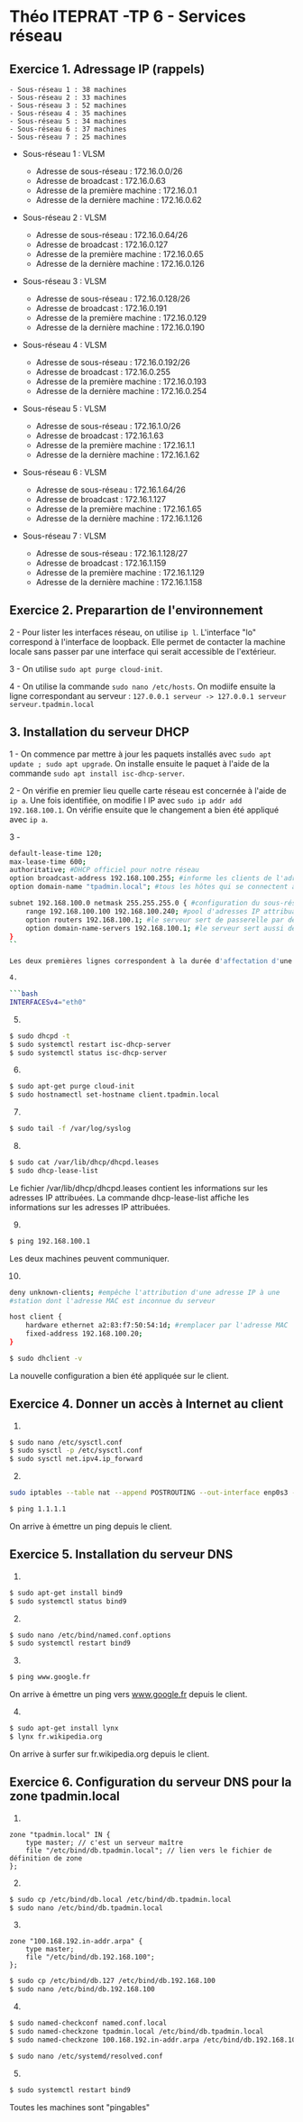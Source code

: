 # Théo ITEPRAT -TP 6 - Services réseau

## Exercice 1. Adressage IP (rappels)

    - Sous-réseau 1 : 38 machines
    - Sous-réseau 2 : 33 machines
    - Sous-réseau 3 : 52 machines
    - Sous-réseau 4 : 35 machines
    - Sous-réseau 5 : 34 machines
    - Sous-réseau 6 : 37 machines
    - Sous-réseau 7 : 25 machines


- Sous-réseau 1 : VLSM
    - Adresse de sous-réseau : 172.16.0.0/26
    - Adresse de broadcast :  172.16.0.63
    - Adresse de la première machine : 172.16.0.1
    - Adresse de la dernière machine : 172.16.0.62
    
- Sous-réseau 2 : VLSM
    - Adresse de sous-réseau : 172.16.0.64/26
    - Adresse de broadcast :  172.16.0.127
    - Adresse de la première machine : 172.16.0.65
    - Adresse de la dernière machine : 172.16.0.126
    
- Sous-réseau 3 : VLSM
    - Adresse de sous-réseau : 172.16.0.128/26
    - Adresse de broadcast :  172.16.0.191
    - Adresse de la première machine : 172.16.0.129
    - Adresse de la dernière machine : 172.16.0.190
    
- Sous-réseau 4 : VLSM
    - Adresse de sous-réseau : 172.16.0.192/26
    - Adresse de broadcast : 172.16.0.255
    - Adresse de la première machine : 172.16.0.193
    - Adresse de la dernière machine : 172.16.0.254
    
- Sous-réseau 5 : VLSM
    - Adresse de sous-réseau : 172.16.1.0/26
    - Adresse de broadcast :  172.16.1.63
    - Adresse de la première machine : 172.16.1.1
    - Adresse de la dernière machine : 172.16.1.62
    
- Sous-réseau 6 : VLSM
    - Adresse de sous-réseau : 172.16.1.64/26
    - Adresse de broadcast : 172.16.1.127
    - Adresse de la première machine : 172.16.1.65
    - Adresse de la dernière machine : 172.16.1.126
    
- Sous-réseau 7 : VLSM
    - Adresse de sous-réseau : 172.16.1.128/27
    - Adresse de broadcast : 172.16.1.159
    - Adresse de la première machine : 172.16.1.129
    - Adresse de la dernière machine : 172.16.1.158

## Exercice 2. Preparartion de l'environnement

2 - 
Pour lister les interfaces réseau, on utilise ```ip l```. L'interface "lo" correspond à l'interface de loopback.
Elle permet de contacter la machine locale sans passer par une interface qui serait accessible de l'extérieur.

3 - 
On utilise ```sudo apt purge cloud-init```.

4 - 
On utilise la commande ```sudo nano /etc/hosts```.
On modiife ensuite la ligne correspondant au serveur :
```127.0.0.1 serveur -> 127.0.0.1 serveur serveur.tpadmin.local```

## 3. Installation du serveur DHCP 

1 - 
On commence par mettre à jour les paquets installés avec ```sudo apt update ; sudo apt upgrade```. 
On installe ensuite le paquet à l'aide de la commande ```sudo apt install isc-dhcp-server```.

2 - 
On vérifie en premier lieu quelle carte réseau est concernée à l'aide de ```ip a```. Une fois identifiée, on modifie l IP avec ```sudo ip addr add 192.168.100.1```. On vérifie ensuite que le changement a bien été appliqué avec ```ip a```.

3 - 

```bash
default-lease-time 120;
max-lease-time 600;
authoritative; #DHCP officiel pour notre réseau
option broadcast-address 192.168.100.255; #informe les clients de l'adresse de broadcast
option domain-name "tpadmin.local"; #tous les hôtes qui se connectent au réseau auront ce nom de domaine

subnet 192.168.100.0 netmask 255.255.255.0 { #configuration du sous-réseau 192.168.100.0
    range 192.168.100.100 192.168.100.240; #pool d'adresses IP attribuables
    option routers 192.168.100.1; #le serveur sert de passerelle par défaut
    option domain-name-servers 192.168.100.1; #le serveur sert aussi de serveur DNS
}
``

Les deux premières lignes correspondent à la durée d'affectation d'une adresse IP

4. 

```bash
INTERFACESv4="eth0"
```

5.

```bash
$ sudo dhcpd -t
$ sudo systemctl restart isc-dhcp-server
$ sudo systemctl status isc-dhcp-server
```

6.

```bash
$ sudo apt-get purge cloud-init
$ sudo hostnamectl set-hostname client.tpadmin.local
```

7. 

```bash
$ sudo tail -f /var/log/syslog
```

8. 

```bash
$ sudo cat /var/lib/dhcp/dhcpd.leases
$ sudo dhcp-lease-list
```

Le fichier /var/lib/dhcp/dhcpd.leases contient les informations sur les adresses IP attribuées. 
La commande dhcp-lease-list affiche les informations sur les adresses IP attribuées.

9. 

```bash
$ ping 192.168.100.1
```

Les deux machines peuvent communiquer.

10. 

```bash
deny unknown-clients; #empêche l'attribution d'une adresse IP à une
#station dont l'adresse MAC est inconnue du serveur

host client {
    hardware ethernet a2:83:f7:50:54:1d; #remplacer par l'adresse MAC
    fixed-address 192.168.100.20;
}
```

```bash
$ sudo dhclient -v
```

La nouvelle configuration a bien été appliquée sur le client.


## Exercice 4. Donner un accès à Internet au client


1. 

```bash
$ sudo nano /etc/sysctl.conf
$ sudo sysctl -p /etc/sysctl.conf
$ sudo sysctl net.ipv4.ip_forward
```

2.

```bash
sudo iptables --table nat --append POSTROUTING --out-interface enp0s3 -j MASQUERADE
```


```bash
$ ping 1.1.1.1
```

On arrive à émettre un ping depuis le client.

## Exercice 5. Installation du serveur DNS

1. 

```bash
$ sudo apt-get install bind9
$ sudo systemctl status bind9
```

2. 

```bash
$ sudo nano /etc/bind/named.conf.options
$ sudo systemctl restart bind9
```

3. 

```bash
$ ping www.google.fr
```

On arrive à émettre un ping vers www.google.fr depuis le client.

4. 

```bash
$ sudo apt-get install lynx
$ lynx fr.wikipedia.org
```

On arrive à surfer sur fr.wikipedia.org depuis le client.

## Exercice 6. Configuration du serveur DNS pour la zone tpadmin.local

1. 

```
zone "tpadmin.local" IN {
    type master; // c'est un serveur maître
    file "/etc/bind/db.tpadmin.local"; // lien vers le fichier de définition de zone
};
```

2.

```bash
$ sudo cp /etc/bind/db.local /etc/bind/db.tpadmin.local
$ sudo nano /etc/bind/db.tpadmin.local
```

3. 

```
zone "100.168.192.in-addr.arpa" {
    type master;
    file "/etc/bind/db.192.168.100";
};
```

```bash
$ sudo cp /etc/bind/db.127 /etc/bind/db.192.168.100
$ sudo nano /etc/bind/db.192.168.100
```

4.

```bash
$ sudo named-checkconf named.conf.local
$ sudo named-checkzone tpadmin.local /etc/bind/db.tpadmin.local
$ sudo named-checkzone 100.168.192.in-addr.arpa /etc/bind/db.192.168.100
```

```bash
$ sudo nano /etc/systemd/resolved.conf
```

5. 
```bash
$ sudo systemctl restart bind9
```
Toutes les machines sont "pingables"



